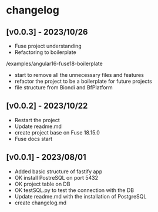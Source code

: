 # changelog

## [v0.0.3] - 2023/10/26

- Fuse project understanding
- Refactoring to boilerplate

/examples/angular16-fuse18-boilerplate

- start to remove all the unnecessary files and features
- refactor the project to be a boilerplate for future projects
- file structure from Biondi and BfPlatform

## [v0.0.2] - 2023/10/22

- Restart the project
- Update readme.md
- create project base on Fuse 18.15.0
- Fuse docs start


## [v0.0.1] - 2023/08/01

- Added basic structure of fastify app
- OK install PostreSQL on port 5432
- OK project table on DB 
- OK testSQL.py to test the connection with the DB
- Update readme.md with the installation of PostgreSQL
- create changelog.md
